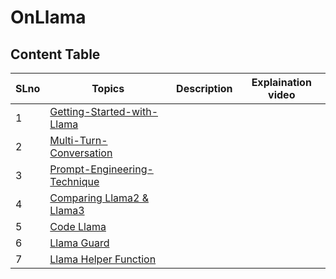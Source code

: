 # OnLlama


## Content Table

|SLno|Topics|Description|Explaination video|
|--|--|--|--|
|1|[Getting-Started-with-Llama]()|||
|2|[Multi-Turn-Conversation]()|||
|3|[Prompt-Engineering-Technique]()|||
|4|[Comparing Llama2 & Llama3 ]()|||
|5|[Code Llama]()|||
|6|[Llama Guard]()|||
|7|[Llama Helper Function]()|||
